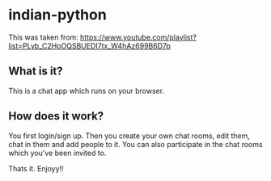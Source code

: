 # indian-python
This was taken from: https://www.youtube.com/playlist?list=PLyb_C2HpOQSBUEDI7tx_W4hAz699B6D7p

## What is it?
This is a chat app which runs on your browser.

## How does it work?
You first login/sign up. Then you create your own chat rooms, edit them, chat in them and add people to it. You can also participate in the chat rooms which you've been invited to.

Thats it. Enjoyy!!